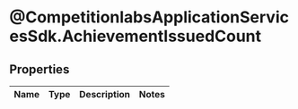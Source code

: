 # @CompetitionlabsApplicationServicesSdk.AchievementIssuedCount

## Properties

Name | Type | Description | Notes
------------ | ------------- | ------------- | -------------


